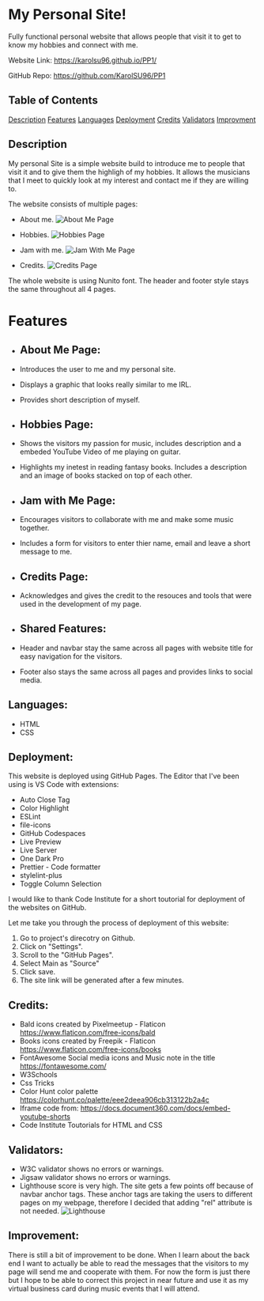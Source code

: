 # My Personal Site!

Fully functional personal website that allows people that visit it to get to know my hobbies and connect with me.

Website Link: https://karolsu96.github.io/PP1/

GitHub Repo: https://github.com/KarolSU96/PP1

## Table of Contents

[Description](#description)
[Features](#features)
[Languages](#languages)
[Deployment](#deployment)
[Credits](#credits)
[Validators](#validators)
[Improvment](#improvement)

## Description

My personal Site is a simple website build to introduce me to people that visit it and to give them the highligh of my hobbies.
It allows the musicians that I meet to quickly look at my interest and contact me if they are willing to.

The website consists of multiple pages:

- About me.
  ![About Me Page](/images/image.png)

- Hobbies.
  ![Hobbies Page](/images/image-1.png)

- Jam with me.
  ![Jam With Me Page](/images/image-2.png)

- Credits.
  ![Credits Page](/images/image-3.png)

The whole website is using Nunito font.
The header and footer style stays the same throughout all 4 pages.

# Features

- ## About Me Page:
- Introduces the user to me and my personal site.
- Displays a graphic that looks really similar to me IRL.
- Provides short description of myself.

- ## Hobbies Page:
- Shows the visitors my passion for music, includes description and a embeded YouTube Video of me playing on guitar.
- Highlights my inetest in reading fantasy books. Includes a description and an image of books stacked on top of each other.

- ## Jam with Me Page:

- Encourages visitors to collaborate with me and make some music together.
- Includes a form for visitors to enter thier name, email and leave a short message to me.

- ## Credits Page:
- Acknowledges and gives the credit to the resouces and tools that were used in the development of my page.

- ## Shared Features:
- Header and navbar stay the same across all pages with website title for easy navigation for the visitors.
- Footer also stays the same across all pages and provides links to social media.

## Languages:

- HTML
- CSS

## Deployment:

This website is deployed using GitHub Pages.
The Editor that I've been using is VS Code with extensions:

- Auto Close Tag
- Color Highlight
- ESLint
- file-icons
- GitHub Codespaces
- Live Preview
- Live Server
- One Dark Pro
- Prettier - Code formatter
- stylelint-plus
- Toggle Column Selection

I would like to thank Code Institute for a short toutorial for deployment of the websites on GitHub.

Let me take you through the process of deployment of this website:

1. Go to project's direcotry on Github.
2. Click on "Settings".
3. Scroll to the "GitHub Pages".
4. Select Main as "Source"
5. Click save.
6. The site link will be generated after a few minutes.

## Credits:

- Bald icons created by Pixelmeetup - Flaticon https://www.flaticon.com/free-icons/bald
- Books icons created by Freepik - Flaticon https://www.flaticon.com/free-icons/books
- FontAwesome Social media icons and Music note in the title https://fontawesome.com/
- W3Schools
- Css Tricks
- Color Hunt color palette https://colorhunt.co/palette/eee2deea906cb313122b2a4c
- Iframe code from: https://docs.document360.com/docs/embed-youtube-shorts
- Code Institute Toutorials for HTML and CSS

## Validators:

- W3C validator shows no errors or warnings.
- Jigsaw validator shows no errors or warnings.
- Lighthouse score is very high. The site gets a few points off because of navbar anchor tags. These anchor tags are taking the users to different pages on my webpage, therefore I decided that adding "rel" attribute is not needed.
  ![Lighthouse](/images/Lighthouse.PNG)

## Improvement:

There is still a bit of improvement to be done.
When I learn about the back end I want to actually be able to read the messages that the visitors to my page will send me and cooperate with them. For now the form is just there but I hope to be able to correct this project in near future and use it as my virtual business card during music events that I will attend.
